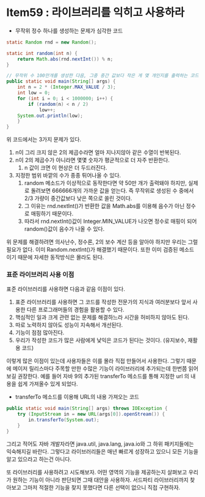 # Item59 : 라이브러리를 익히고 사용하라

* 무작위 정수 하나를 생성하는 문제가 심각한 코드

```java
static Random rnd = new Random();

static int random(int n) {
	return Math.abs(rnd.nextInt()) % n;
}

// 무작위 수 100만개를 생성한 다음, 그중 중간 값보다 작은 게 몇 개인지를 출력하는 코드
public static void main(String[] args) {
	int n = 2 * (Integer.MAX_VALUE / 3);
	int low = 0;
	for (int i = 0; i < 1000000; i++) {
		if (random(n) < n / 2)
			low++;
	System.out.println(low);
	}
}
```

위 코드에서는 3가지 문제가 있다.

1. n이 그리 크지 않은 2의 제곱수라면 얼마 지나지않아 같은 수열이 반복된다.
2. n이 2의 제곱수가 아니라면 몇몇 숫자가 평균적으로 더 자주 반환한다.
   1. n 값이 크면 이 현상은 더 두드러진다.
3. 지정한 범위 바깥의 수가 종종 튀어나올 수 있다.
   1. random 메소드가 이상적으로 동작한다면 약 50만 개가 출력돼야 하지만, 실제로 돌려보면 666666개의 가까운 값을 얻는다. 즉 무작위로 생성된 수 중에서 2/3 가량이 중간값보다 낮은 쪽으로 쏠린 것이다.
   2. 그 이유는 rnd.nextInt()가 반환한 값을 Math.abs를 이용해 음수가 아닌 정수로 매핑하기 때문이다.
   3. 따라서 rnd.nextInt()값이 Integer.MIN_VALUE가 나오면 정수로 매핑이 되어 random()값이 음수가 나올 수 있다.

위 문제를 해결하려면 의사난수, 정수론, 2의 보수 계산 등을 알아야 하지만 우리는 그럴 필요가 없다. 이미 Random.nextInt()가 해결했기 때문이다. 또한 이미 검증된 메소드이기 때문에 자세한 동작방식은 몰라도 된다.



### 표준 라이브러리 사용 이점

표준 라이브러리를 사용하면 다음과 같음 이점이 있다.

1. 표준 라이브러리를 사용하면 그 코드를 작성한 전문가의 지식과 여러분보다 앞서 사용한 다른 프로그래머들의 경험을 활용할 수 있다.
2. 핵심적인 일과 크게 관련 없는 문제를 해결하느라 시간을 허비하지 않아도 된다.
3. 따로 노력하지 않아도 성능이 지속해서 개선된다.
4. 기능이 점점 많아진다.
5. 우리가 작성한 코드가 많은 사람에게 낯익은 코드가 된다는 것이다. (유지보수, 재활용 코드)

이렇게 많은 이점이 있는데 사용자들은 이를 몰라 직접 만들어서 사용한다. 그렇기 때문에 메이저 릴리스마다 주목할 만한 수많은 기능이 라이브러리에 추가되는데 한번쯤 읽어보길 권장한다. 예를 들어 자바 9의 추가된 transferTo 메소드를 통해 지정한 url 의 내용을 쉽게 가져올수 있게 되었다.

* transferTo 메소드를 이용해 URL의 내용 가져오는 코드

```java
public static void main(String[] args) throws IOException {
	try (InputStream in = new URL(args[0]).openStream()) {
		in.transferTo(System.out);
	}
}
```

그리고 적어도 자바 개발자라면 java.util, java.lang, java.io와 그 하위 패키지들에는 익숙해지길 바란다. 그렇다고 라이브러리들은 매년 빠르게 성장하고 있으니 모든 기능을 알고 있으라고 하는건 아니다.

또 라이브러리를 사용하려고 시도해보자. 어떤 영역의 기능을 제공하는지 살펴보고 우리가 원하는 기능이 아니라 판단되면 그때 대안을 사용하자. 서드파티 라이브러리까지 찾아보고 그마저 적절한 기능을 찾지 못했다면 다른 선택이 없으니 직접 구현하자.





